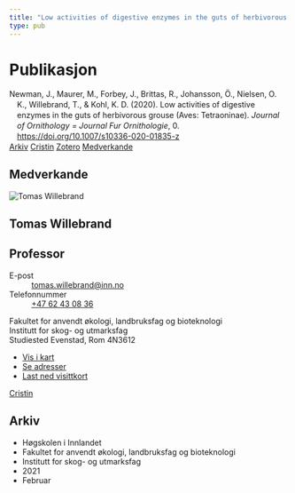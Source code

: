 ```yaml
---
title: "Low activities of digestive enzymes in the guts of herbivorous grouse (Aves: Tetraoninae)"
type: pub
---
```

<h1>Publikasjon</h1>
<article id="csl-bib-container-VREIYMUB" class="csl-bib-container">
  <div class="csl-bib-body" style="line-height: 1.35; padding-left: 1em; text-indent:-1em;">
  <div class="csl-entry">Newman, J., Maurer, M., Forbey, J., Brittas, R., Johansson, &#xD6;., Nielsen, O. K., Willebrand, T., &amp; Kohl, K. D. (2020). Low activities of digestive enzymes in the guts of herbivorous grouse (Aves: Tetraoninae). <i>Journal of Ornithology = Journal Fur Ornithologie</i>, 0. <a href="https://doi.org/10.1007/s10336-020-01835-z">https://doi.org/10.1007/s10336-020-01835-z</a></div>
</div>
  <div class="csl-bib-buttons">
    <a href="#taxonomy-article-VREIYMUB" class="csl-bib-button">Arkiv</a>
    <a href="https://app.cristin.no/results/show.jsf?id=1892519" alt="Cristin URL" class="csl-bib-button">Cristin</a>
    <a href="http://zotero.org/groups/5022929/items/VREIYMUB" alt="Zotero URL" class="csl-bib-button">Zotero</a>
    <a href="#contributors-article-VREIYMUB" class="csl-bib-button">Medverkande</a>
  </div>
  <div id="csl-bib-meta-container-VREIYMUB"></div>
</article>
<div id="csl-bib-meta-VREIYMUB" class="csl-bib-meta">
  <article id="contributors-article-VREIYMUB" class="contributors-article">
    <h1>Medverkande</h1>
    <div class="personas">
<div class="vrtx-hinn-person-card">
<div class="photo">
<img src="https://www.inn.no/bilder-ansatte/thomas-willebrand.jpg" alt="Tomas Willebrand" loading="lazy">
</div>
<div class="info">
<hgroup><h1>Tomas Willebrand</h1>
<h2>Professor</h2>
</hgroup><dl>
<dt>E-post</dt>
<dd>
<a href="mailto:tomas.willebrand@inn.no">tomas.willebrand@inn.no</a>
</dd>
<dt>Telefonnummer</dt>
<dd><a href="tel:+4762430836">
+47 62 43 08 36
</a></dd>
</dl>
<p>
Fakultet for anvendt økologi, landbruksfag og bioteknologi<br>
Institutt for skog- og utmarksfag<br>
Studiested Evenstad,
Rom 4N3612
</p>
<ul class="vrtx-hinn-links">
<li><a href="https://www.google.com/maps?q=60.88085,11.53750">Vis i kart</a></li>
<li><a href="https://www.inn.no/finn-en-ansatt/tomas-willebrand.html#vrtx-hinn-addresses">Se adresser</a></li>
<li><a href="https://www.inn.no/finn-en-ansatt/tomas-willebrand.html?vrtx=vcf">Last ned visittkort</a></li>
</ul>
</div>
</div>
<a href="https://app.cristin.no/persons/show.jsf?id=328268" alt="Cristin URL" class="personas-cristin">Cristin</a>
</div>
  </article>
  <article id="taxonomy-article-VREIYMUB" class="taxonomy-article">
    <h1>Arkiv</h1>
    <ul>
      <li>Høgskolen i Innlandet</li>
      <li>Fakultet for anvendt økologi, landbruksfag og bioteknologi</li>
      <li>Institutt for skog- og utmarksfag</li>
      <li>2021</li>
      <li>Februar</li>
    </ul>
  </article>
</div>
